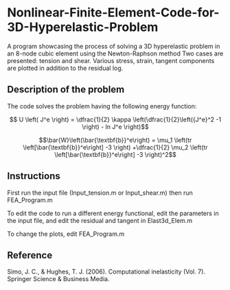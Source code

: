 # Nonlinear-Finite-Element-Code-for-3D-Hyperelastic-Problem
A program showcasing the process of solving a 3D hyperelastic problem in an 8-node cubic element using the Newton-Raphson method
Two cases are presented: tension and shear. Various stress, strain, tangent components are plotted in addition to the residual log.

## Description of the problem
The code solves the problem having the following energy function: 
```math
 U \left( J^e \right) = \dfrac{1}{2} \kappa \left(\dfrac{1}{2}\left({J^e}^2 -1 \right) - ln J^e \right)
```
```math
\bar{W}\left(\bar{\textbf{b}}^e\right) = \mu_1 \left(tr \left[\bar{\textbf{b}}^e\right] -3 \right) +\dfrac{1}{2} \mu_2 \left(tr \left[\bar{\textbf{b}}^e\right] -3 \right)^2
```

## Instructions
First run the input file (Input_tension.m or Input_shear.m) then run FEA_Program.m

To edit the code to run a different energy functional, edit the parameters in the input file, and edit the residual and tangent in Elast3d_Elem.m

To change the plots, edit FEA_Program.m

## Reference
Simo, J. C., & Hughes, T. J. (2006). Computational inelasticity (Vol. 7). Springer Science & Business Media.
